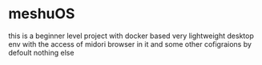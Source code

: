 # meshuOS
this is a beginner level project with docker based very lightweight desktop env with the access of midori browser in it and some other cofigraions by defoult
nothing else
